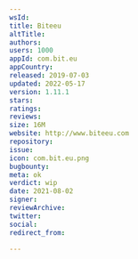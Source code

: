 ```yaml
---
wsId: 
title: Biteeu
altTitle: 
authors: 
users: 1000
appId: com.bit.eu
appCountry: 
released: 2019-07-03
updated: 2022-05-17
version: 1.11.1
stars: 
ratings: 
reviews: 
size: 16M
website: http://www.biteeu.com
repository: 
issue: 
icon: com.bit.eu.png
bugbounty: 
meta: ok
verdict: wip
date: 2021-08-02
signer: 
reviewArchive: 
twitter: 
social: 
redirect_from: 

---
```


